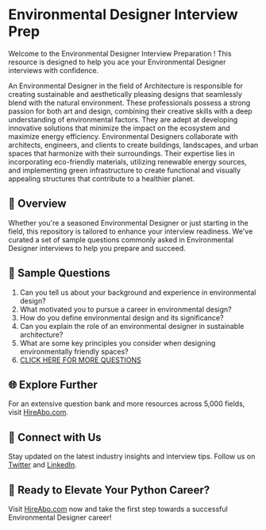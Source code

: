 # Environmental Designer Interview Prep

Welcome to the Environmental Designer Interview Preparation ! This resource is designed to help you ace your Environmental Designer interviews with confidence.

An Environmental Designer in the field of Architecture is responsible for creating sustainable and aesthetically pleasing designs that seamlessly blend with the natural environment. These professionals possess a strong passion for both art and design, combining their creative skills with a deep understanding of environmental factors. They are adept at developing innovative solutions that minimize the impact on the ecosystem and maximize energy efficiency. Environmental Designers collaborate with architects, engineers, and clients to create buildings, landscapes, and urban spaces that harmonize with their surroundings. Their expertise lies in incorporating eco-friendly materials, utilizing renewable energy sources, and implementing green infrastructure to create functional and visually appealing structures that contribute to a healthier planet.

## 🚀 Overview

Whether you're a seasoned Environmental Designer or just starting in the field, this repository is tailored to enhance your interview readiness. We've curated a set of sample questions commonly asked in Environmental Designer interviews to help you prepare and succeed.

## 📝 Sample Questions

1. Can you tell us about your background and experience in environmental design?
2. What motivated you to pursue a career in environmental design?
3. How do you define environmental design and its significance?
4. Can you explain the role of an environmental designer in sustainable architecture?
5. What are some key principles you consider when designing environmentally friendly spaces?
6. [CLICK HERE FOR MORE QUESTIONS](https://hireabo.com/job/6_3_17/Environmental%20Designer)

## 🌐 Explore Further

For an extensive question bank and more resources across 5,000 fields, visit [HireAbo.com](https://www.hireabo.com).

## 📱 Connect with Us

Stay updated on the latest industry insights and interview tips. Follow us on [Twitter](https://twitter.com/hireabo) and [LinkedIn](https://www.linkedin.com/in/hire-abo-3609972a8/).

## 🚀 Ready to Elevate Your Python Career?

Visit [HireAbo.com](https://www.hireabo.com) now and take the first step towards a successful Environmental Designer career!